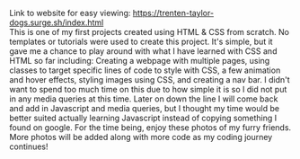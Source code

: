 Link to website for easy viewing: https://trenten-taylor-dogs.surge.sh/index.html <br>
This is one of my first projects created using HTML & CSS from scratch. No templates or tutorials were used to create this project. It's simple, but it gave me a chance to play around with what I have learned with CSS and HTML so far including:
Creating a webpage with multiple pages, using classes to target specific lines of code to style with CSS, a few animation and hover effects, styling images using CSS, and creating a nav bar. 
I didn't want to spend too much time on this due to how simple it is so I did not put in any media queries at this time. Later on down the line I will come back and add in Javascript and media queries, but I thought my time would be better suited actually learning Javascript instead of copying something I found on google. 
For the time being, enjoy these photos of my furry friends. More photos will be added along with more code as my coding journey continues!
